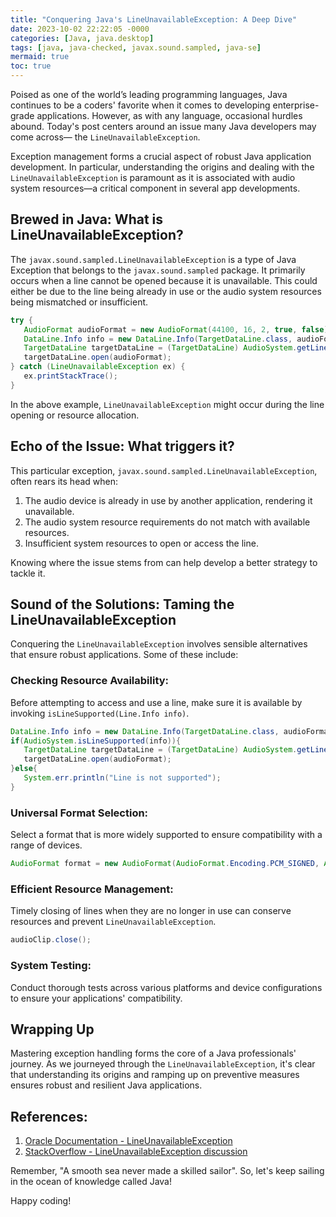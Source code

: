 ```yaml
---
title: "Conquering Java's LineUnavailableException: A Deep Dive"
date: 2023-10-02 22:22:05 -0000
categories: [Java, java.desktop]
tags: [java, java-checked, javax.sound.sampled, java-se]
mermaid: true
toc: true
---
```



Poised as one of the world’s leading programming languages, Java continues to be a coders' favorite when it comes to developing enterprise-grade applications. However, as with any language, occasional hurdles abound. Today's post centers around an issue many Java developers may come across— the `LineUnavailableException`.

Exception management forms a crucial aspect of robust Java application development. In particular, understanding the origins and dealing with the `LineUnavailableException` is paramount as it is associated with audio system resources—a critical component in several app developments.

## Brewed in Java: What is LineUnavailableException?

The `javax.sound.sampled.LineUnavailableException` is a type of Java Exception that belongs to the `javax.sound.sampled` package. It primarily occurs when a line cannot be opened because it is unavailable. This could either be due to the line being already in use or the audio system resources being mismatched or insufficient.

```java
try {
   AudioFormat audioFormat = new AudioFormat(44100, 16, 2, true, false);
   DataLine.Info info = new DataLine.Info(TargetDataLine.class, audioFormat);
   TargetDataLine targetDataLine = (TargetDataLine) AudioSystem.getLine(info);
   targetDataLine.open(audioFormat);
} catch (LineUnavailableException ex) {
   ex.printStackTrace();
}
```

In the above example, `LineUnavailableException` might occur during the line opening or resource allocation.

## Echo of the Issue: What triggers it?

This particular exception, `javax.sound.sampled.LineUnavailableException`, often rears its head when:

1. The audio device is already in use by another application, rendering it unavailable.
2. The audio system resource requirements do not match with available resources.
3. Insufficient system resources to open or access the line.

Knowing where the issue stems from can help develop a better strategy to tackle it.

## Sound of the Solutions: Taming the LineUnavailableException

Conquering the `LineUnavailableException` involves sensible alternatives that ensure robust applications. Some of these include:

### Checking Resource Availability:

Before attempting to access and use a line, make sure it is available by invoking `isLineSupported(Line.Info info)`. 

```java
DataLine.Info info = new DataLine.Info(TargetDataLine.class, audioFormat);
if(AudioSystem.isLineSupported(info)){
   TargetDataLine targetDataLine = (TargetDataLine) AudioSystem.getLine(info);
   targetDataLine.open(audioFormat);
}else{
   System.err.println("Line is not supported");
}
```

### Universal Format Selection:

Select a format that is more widely supported to ensure compatibility with a range of devices. 

```java
AudioFormat format = new AudioFormat(AudioFormat.Encoding.PCM_SIGNED, AudioSystem.NOT_SPECIFIED, 16, 2, 4, AudioSystem.NOT_SPECIFIED, true);
```

### Efficient Resource Management:

Timely closing of lines when they are no longer in use can conserve resources and prevent `LineUnavailableException`.

```java	
audioClip.close();
```

### System Testing:

Conduct thorough tests across various platforms and device configurations to ensure your applications' compatibility. 

## Wrapping Up

Mastering exception handling forms the core of a Java professionals' journey. As we journeyed through the `LineUnavailableException`, it's clear that understanding its origins and ramping up on preventive measures ensures robust and resilient Java applications.

## References:

1. [Oracle Documentation - LineUnavailableException](https://docs.oracle.com/en/java/javase/11/docs/api/java.desktop/javax/sound/sampled/LineUnavailableException.html)
2. [StackOverflow - LineUnavailableException discussion](https://stackoverflow.com/questions/27871528/what-does-java-lang-lineunavailableexception-mean-and-how-can-i-fix-it)

Remember, "A smooth sea never made a skilled sailor". So, let's keep sailing in the ocean of knowledge called Java!

Happy coding!